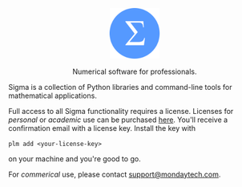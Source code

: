 <p align="center">
  <a href="https://github.com/sigma-py/"><img alt="sigma" src="https://raw.githubusercontent.com/sigma-py/.github/main/logo/sigma-logo.svg" width="20%"></a>
  <p align="center">Numerical software for professionals.</p>
</p>

Sigma is a collection of Python libraries and command-line tools for
mathematical applications.

Full access to all Sigma functionality requires a license. Licenses for
_personal_ or _academic_ use can be purchased
[here](https://buy.stripe.com/aEUg1H38OgDw5qMfZ3).
You'll receive a confirmation email with a license key. Install the key with

```
plm add <your-license-key>
```

on your machine and you're good to go.

For _commerical_ use, please contact support@mondaytech.com.
